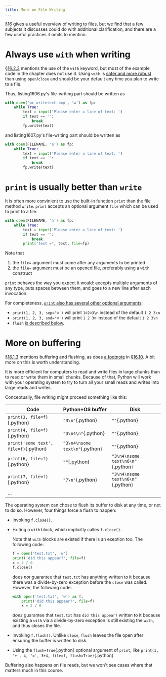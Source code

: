 ```yaml
---
title: More on File Writing
...
```


§[16](http://www.spronck.net/pythonbook/pythonbook.pdf#chapter.16) gives a useful overview of writing to files,
but we find that a few subjects it discusses could do with additional clarification,
and there are a few useful practices it omits to mention.

# Always use `with` when writing

§[16.2.3](http://www.spronck.net/pythonbook/pythonbook.pdf#subsection.16.2.3) mentions the use of the `with` keyword, but most of the example code in the chapter does not use it.
Using `with` is [safer and more robust](#more-on-buffering) than using `open`/`close`
and should be your default any time you plan to write to a file.

Thus, listing1606.py's file-writing part should be written as

````python
with open('pc_writetext.tmp', 'w') as fp:
    while True:
        text = input('Please enter a line of text: ')
        if text == '':
            break
        fp.write(text)
````

and listing1607.py's file-writing part should be written as

````python
with open(FILENAME, 'a') as fp:
    while True:
        text = input('Please enter a line of text: ')
        if text == '':
            break
        fp.write(text)
````


# `print` is usually better than `write`

It is often more convinient to use the built-in function `print` than the file method `write`.
`print` accepts an optional argument `file` which can be used to print to a file.

````python
with open(FILENAME, 'a') as fp:
    while True:
        text = input('Please enter a line of text: ')
        if text == '':
            break
        print('text =', text, file=fp)
````

Note that

1.  the `file=` argument must come after any arguments to be printed
2.  the `file=` argument must be an opened file, preferably using a `with` construct

`print` behaves the way you expect it would:
accepts multiple arguments of any type, puts spaces between them, and goes to a new line after each invocation.

For completeness, [`print` also has several other optional arguments](https://docs.python.org/3/library/functions.html#print):

-   `print(1, 2, 3, sep='☺')` will print `1☺2☺3\n` instead of the default `1 2 3\n`
-   `print(1, 2, 3, end='☺')` will print `1 2 3☺` instead of the default `1 2 3\n`
-   `flush` [is described below](#more-on-buffering).

# More on buffering

§[16.1.3](http://www.spronck.net/pythonbook/pythonbook.pdf#subsection.16.1.3) mentions buffering and flushing, as does [a footnote](http://www.spronck.net/pythonbook/pythonbook.pdf#Hfootnote.10) in §[16.10](http://www.spronck.net/pythonbook/pythonbook.pdf#section.16.10).
A bit more on this is worth understanding.

It is more efficient for computers to read and write files in large chunks than to read or write them in small chunks.
Because of that, Python will work with your operating system to try to turn all your small reads and writes into large reads and writes.

Conceptually, file writing might proceed something like this:

Code         | Python+OS buffer | Disk
-------------|------------------|------
`print(3, file=f)`{.python} | `"3\n"`{.python} | `""`{.python}
`print(4, file=f)`{.python} | `"3\n4\n"`{.python} | `""`{.python}
`print('some text', file=f)`{.python} | `"3\n4\nsome text\n"`{.python} | `""`{.python}
`print(6, file=f)`{.python} | `""`{.python} | `"3\n4\nsome text\n6\n"`{.python}
`print(7, file=f)`{.python} | `"7\n"`{.python} | `"3\n4\nsome text\n6\n"`{.python}
… | | 

The operating system can chose to flush its buffer to disk at any time, or not to do so.
However, four things force a flush to happen:

-   Invoking `f.close()`.

-   Exiting a `with` block, which implicitly calles `f.close()`.

    Note that `with` blocks are existed if there is an exeption too.
    The following code:

    ````python
    f = open('test.txt', 'w')
    print('did this appear?', file=f)
    x = 3 / 0
    f.close()
    ````
    
    does *not* guarantee that `test.txt` has anything written to it because there was a divide-by-zero exception before the `close` was called.
    However, the following code:

    ````python
    with open('test.txt', 'w') as f:
        print('did this appear?', file=f)
        x = 3 / 0
    ````
    
    *does* guarantee that `test.txt` has `did this appear?` written to it because existing a `with` via a divide-by-zero exception is still existing the `with`, and thus closes the file.

-   Invoking `f.flush()`.
    Unlike `close`, `flush` leaves the file open after ensuring the buffer is written to disk.

-   Using the `flush=True`{.python} optional argument of `print`, like `print(3, '+', 4, '=', 3+4, file=f, flush=True)`{.python}

Buffering also happens on file reads, but we won't see cases where that matters much in this course.
